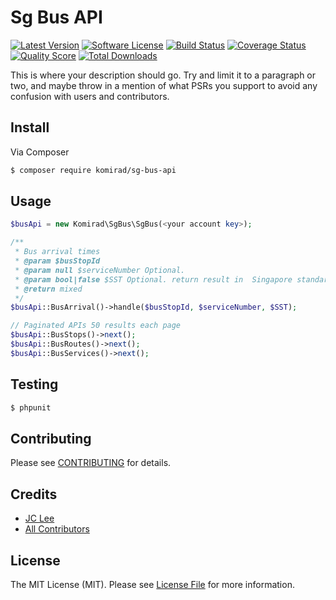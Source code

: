 # Sg Bus API

[![Latest Version](https://img.shields.io/github/release/komirad/sg-bus-api.svg?style=flat-square)](https://github.com/komirad/sg-bus-api/releases)
[![Software License](https://img.shields.io/badge/license-MIT-brightgreen.svg?style=flat-square)](LICENSE.md)
[![Build Status](https://img.shields.io/travis/komirad/sg-bus-api/master.svg?style=flat-square)](https://travis-ci.org/komirad/sg-bus-api)
[![Coverage Status](https://img.shields.io/scrutinizer/coverage/g/komirad/sg-bus-api.svg?style=flat-square)](https://scrutinizer-ci.com/g/komirad/sg-bus-api/code-structure)
[![Quality Score](https://img.shields.io/scrutinizer/g/komirad/sg-bus-api.svg?style=flat-square)](https://scrutinizer-ci.com/g/komirad/sg-bus-api)
[![Total Downloads](https://img.shields.io/packagist/dt/komirad/sg-bus-api.svg?style=flat-square)](https://packagist.org/packages/komirad/sg-bus-api)

This is where your description should go. Try and limit it to a paragraph or two, and maybe throw in a mention of what
PSRs you support to avoid any confusion with users and contributors.

## Install

Via Composer

``` bash
$ composer require komirad/sg-bus-api
```

## Usage

``` php
$busApi = new Komirad\SgBus\SgBus(<your account key>);

/**
 * Bus arrival times
 * @param $busStopId
 * @param null $serviceNumber Optional.
 * @param bool|false $SST Optional. return result in  Singapore standard time
 * @return mixed
 */
$busApi::BusArrival()->handle($busStopId, $serviceNumber, $SST);

// Paginated APIs 50 results each page
$busApi::BusStops()->next();
$busApi::BusRoutes()->next();
$busApi::BusServices()->next();
```

## Testing

``` bash
$ phpunit
```

## Contributing

Please see [CONTRIBUTING](https://github.com/komirad/sg-bus-api/blob/master/CONTRIBUTING.md) for details.

## Credits

- [JC Lee](https://github.com/komirad)
- [All Contributors](https://github.com/komirad/sg-bus-api/contributors)

## License

The MIT License (MIT). Please see [License File](LICENSE.md) for more information.
